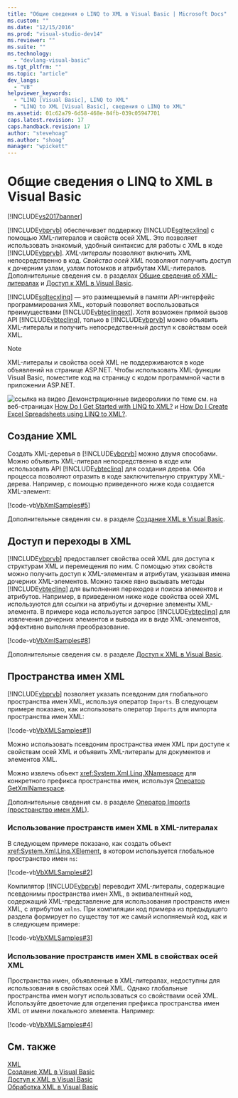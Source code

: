 ```yaml
---
title: "Общие сведения о LINQ to XML в Visual Basic | Microsoft Docs"
ms.custom: ""
ms.date: "12/15/2016"
ms.prod: "visual-studio-dev14"
ms.reviewer: ""
ms.suite: ""
ms.technology: 
  - "devlang-visual-basic"
ms.tgt_pltfrm: ""
ms.topic: "article"
dev_langs: 
  - "VB"
helpviewer_keywords: 
  - "LINQ [Visual Basic], LINQ to XML"
  - "LINQ to XML [Visual Basic], сведения о LINQ to XML"
ms.assetid: 01c62a79-6d58-468e-84fb-039c05947701
caps.latest.revision: 17
caps.handback.revision: 17
author: "stevehoag"
ms.author: "shoag"
manager: "wpickett"
---
```

# Общие сведения о LINQ to XML в Visual Basic
[!INCLUDE[vs2017banner](../../../../csharp/includes/vs2017banner.md)]

[!INCLUDE[vbprvb](../../../../csharp/programming-guide/concepts/linq/includes/vbprvb_md.md)] обеспечивает поддержку [!INCLUDE[sqltecxlinq](../../../../csharp/programming-guide/concepts/linq/includes/sqltecxlinq_md.md)] с помощью XML\-литералов и свойств осей XML.  Это позволяет использовать знакомый, удобный синтаксис для работы с XML в коде [!INCLUDE[vbprvb](../../../../csharp/programming-guide/concepts/linq/includes/vbprvb_md.md)]. *XML\-литералы* позволяют включить XML непосредственно в код.  *Свойства осей XML* позволяют получить доступ к дочерним узлам, узлам потомков и атрибутам XML\-литералов.  Дополнительные сведения см. в разделах [Общие сведения об XML\-литералах](../../../../visual-basic/programming-guide/language-features/xml/xml-literals-overview.md) и [Доступ к XML в Visual Basic](../../../../visual-basic/programming-guide/language-features/xml/accessing-xml.md).  
  
 [!INCLUDE[sqltecxlinq](../../../../csharp/programming-guide/concepts/linq/includes/sqltecxlinq_md.md)] — это размещаемый в памяти API\-интерфейс программирования XML, который позволяет воспользоваться преимуществами [!INCLUDE[vbteclinqext](../../../../csharp/getting-started/includes/vbteclinqext_md.md)].  Хотя возможен прямой вызов API [!INCLUDE[vbteclinq](../../../../csharp/includes/vbteclinq_md.md)], только в [!INCLUDE[vbprvb](../../../../csharp/programming-guide/concepts/linq/includes/vbprvb_md.md)] можно объявить XML\-литералы и получить непосредственный доступ к свойствам осей XML.  
  
> [!NOTE]
>  XML\-литералы и свойства осей XML не поддерживаются в коде объявлений на странице ASP.NET.  Чтобы использовать XML\-функции Visual Basic, поместите код на страницу с кодом программной части в приложении ASP.NET.  
  
 ![ссылка на видео](../../../../csharp/programming-guide/concepts/linq/media/playvideo.png "PlayVideo") Демонстрационные видеоролики по теме см. на веб\-страницах [How Do I Get Started with LINQ to XML?](http://go.microsoft.com/fwlink/?LinkId=143034) и [How Do I Create Excel Spreadsheets using LINQ to XML?](http://go.microsoft.com/fwlink/?LinkId=143536).  
  
## Создание XML  
 Создать XML\-деревья в [!INCLUDE[vbprvb](../../../../csharp/programming-guide/concepts/linq/includes/vbprvb_md.md)] можно двумя способами.  Можно объявить XML\-литерал непосредственно в коде или использовать API [!INCLUDE[vbteclinq](../../../../csharp/includes/vbteclinq_md.md)] для создания дерева.  Оба процесса позволяют отразить в коде заключительную структуру XML\-дерева.  Например, с помощью приведенного ниже кода создается XML\-элемент:  
  
 [!code-vb[VbXmlSamples#5](../../../../visual-basic/language-reference/operators/codesnippet/VisualBasic/overview-of-linq-to-xml_1.vb)]  
  
 Дополнительные сведения см. в разделе [Создание XML в Visual Basic](../../../../visual-basic/programming-guide/language-features/xml/creating-xml.md).  
  
## Доступ и переходы в XML  
 [!INCLUDE[vbprvb](../../../../csharp/programming-guide/concepts/linq/includes/vbprvb_md.md)] предоставляет свойства осей XML для доступа к структурам XML и перемещения по ним.  С помощью этих свойств можно получить доступ к XML\-элементам и атрибутам, указывая имена дочерних XML\-элементов.  Можно также явно вызывать методы [!INCLUDE[vbteclinq](../../../../csharp/includes/vbteclinq_md.md)] для выполнения переходов и поиска элементов и атрибутов.  Например, в приведенном ниже коде свойства осей XML используются для ссылки на атрибуты и дочерние элементы XML\-элемента.  В примере кода используется запрос [!INCLUDE[vbteclinq](../../../../csharp/includes/vbteclinq_md.md)] для извлечения дочерних элементов и вывода их в виде XML\-элементов, эффективно выполняя преобразование.  
  
 [!code-vb[VbXmlSamples#8](../../../../visual-basic/language-reference/operators/codesnippet/VisualBasic/overview-of-linq-to-xml_2.vb)]  
  
 Дополнительные сведения см. в разделе [Доступ к XML в Visual Basic](../../../../visual-basic/programming-guide/language-features/xml/accessing-xml.md).  
  
## Пространства имен XML  
 [!INCLUDE[vbprvb](../../../../csharp/programming-guide/concepts/linq/includes/vbprvb_md.md)] позволяет указать псевдоним для глобального пространства имен XML, используя оператор `Imports`.  В следующем примере показано, как использовать оператор `Imports` для импорта пространства имен XML:  
  
 [!code-vb[VbXMLSamples#1](../../../../visual-basic/language-reference/operators/codesnippet/VisualBasic/overview-of-linq-to-xml_3.vb)]  
  
 Можно использовать псевдоним пространства имен XML при доступе к свойствам осей XML и объявить XML\-литералы для документов и элементов XML.  
  
 Можно извлечь объект <xref:System.Xml.Linq.XNamespace> для конкретного префикса пространства имен, используя [Оператор GetXmlNamespace](../../../../visual-basic/language-reference/operators/getxmlnamespace-operator.md).  
  
 Дополнительные сведения см. в разделе [Оператор Imports \(пространство имен XML\)](../../../../visual-basic/language-reference/statements/imports-statement-xml-namespace.md).  
  
### Использование пространств имен XML в XML\-литералах  
 В следующем примере показано, как создать объект <xref:System.Xml.Linq.XElement>, в котором используется глобальное пространство имен `ns`:  
  
 [!code-vb[VbXMLSamples#2](../../../../visual-basic/language-reference/operators/codesnippet/VisualBasic/overview-of-linq-to-xml_4.vb)]  
  
 Компилятор [!INCLUDE[vbprvb](../../../../csharp/programming-guide/concepts/linq/includes/vbprvb_md.md)] переводит XML\-литералы, содержащие псевдонимы пространства имен XML, в эквивалентный код, содержащий XML\-представление для использования пространств имен XML, с атрибутом `xmlns`.  При компиляции код примера из предыдущего раздела формирует по существу тот же самый исполняемый код, как и в следующем примере:  
  
 [!code-vb[VbXMLSamples#3](../../../../visual-basic/language-reference/operators/codesnippet/VisualBasic/overview-of-linq-to-xml_5.vb)]  
  
### Использование пространств имен XML в свойствах осей XML  
 Пространства имен, объявленные в XML\-литералах, недоступны для использования в свойствах осей XML.  Однако глобальные пространства имен могут использоваться со свойствами осей XML.  Используйте двоеточие для отделения префикса пространства имен XML от имени локального элемента.  Например:  
  
 [!code-vb[VbXMLSamples#4](../../../../visual-basic/language-reference/operators/codesnippet/VisualBasic/overview-of-linq-to-xml_6.vb)]  
  
## См. также  
 [XML](../../../../visual-basic/programming-guide/language-features/xml/index.md)   
 [Создание XML в Visual Basic](../../../../visual-basic/programming-guide/language-features/xml/creating-xml.md)   
 [Доступ к XML в Visual Basic](../../../../visual-basic/programming-guide/language-features/xml/accessing-xml.md)   
 [Обработка XML в Visual Basic](../../../../visual-basic/programming-guide/language-features/xml/manipulating-xml.md)